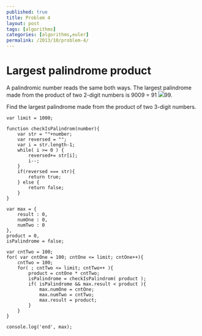 ```yaml
---
published: true
title: Problem 4
layout: post
tags: [algorithms]
categories: [algorithms,euler]
permalink: /2013/10/problem-4/
---
```


# Largest palindrome product

A palindromic number reads the same both ways. The largest palindrome made from the product of two 2-digit numbers is 9009 = 91 ![](http://projecteuler.net/images/symbol_times.gif)99.

Find the largest palindrome made from the product of two 3-digit numbers.

```
var limit = 1000;

function checkIsPalindrom(number){
    var str = ""+number;
    var reversed = "";
    var i = str.length-1;
    while( i >= 0 ) {
        reversed+= str[i];
        i--;
    }
    if(reversed === str){
        return true;
    } else {
        return false;
    }
}

var max = {
    result : 0,
    numOne : 0,
    numTwo : 0
},
product = 0,
isPalindrome = false;

var cntTwo = 100;
for( var cntOne = 100; cntOne <= limit; cntOne++){
    cntTwo = 100;
    for( ; cntTwo <= limit; cntTwo++ ){
        product = cntOne * cntTwo;
        isPalindrome = checkIsPalindrom( product );
        if( isPalindrome && max.result < product ){
            max.numOne = cntOne;
            max.numTwo = cntTwo;
            max.result = product;
        }
    }
}

console.log('end', max);
```
